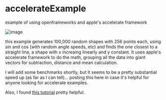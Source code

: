 accelerateExample
=================

example of using openframeworks and apple's accelerate framework

![image](https://raw.github.com/ofZach/accelerateExample/master/accelerateExample.png)

this example generates 100,000 random shapes with 256 points each,  using sin and cos (with random angle speeds, etc) and finds the one closest to a straight line, a shape with x increaing linearly and y constant.  It uses apple's accelerate framework to do the math, grouping all the data into giant vectors for subtraction, distance and mean calculation. 

I will add some benchmarks shortly, but it seems to be a pretty substantial speed up (as far as I can tell)…   posting this here in case it's helpful for anyone looking for accelerate examples. 

Also, I found [this tutorial](http://www.ffnn.nl/pages/articles/apple-mac-os-x/vectorizing-with-vdsp-and-veclib.php) pretty helpful.